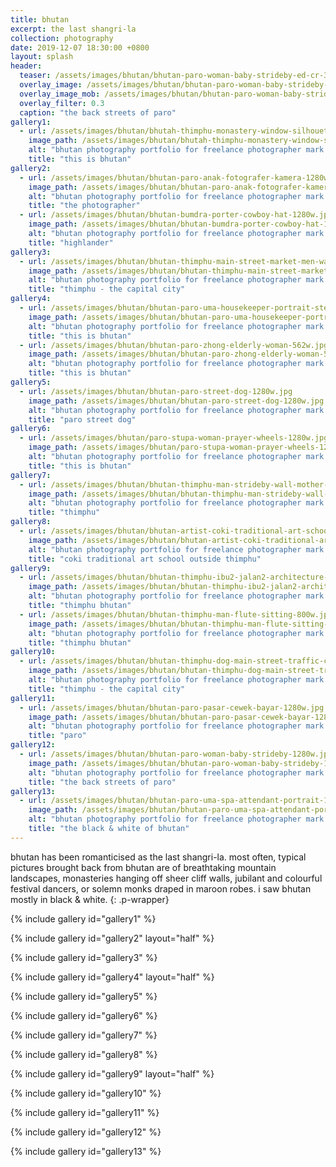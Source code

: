 ```yaml
---
title: bhutan
excerpt: the last shangri-la
collection: photography
date: 2019-12-07 18:30:00 +0800
layout: splash
header:
  teaser: /assets/images/bhutan/bhutan-paro-woman-baby-strideby-ed-cr-300w.jpg
  overlay_image: /assets/images/bhutan/bhutan-paro-woman-baby-strideby-1280w.jpg
  overlay_image_mob: /assets/images/bhutan/bhutan-paro-woman-baby-strideby-ed-cr-720w.jpg
  overlay_filter: 0.3
  caption: "the back streets of paro"
gallery1:
  - url: /assets/images/bhutan/bhutah-thimphu-monastery-window-silhouette-1280w.jpg
    image_path: /assets/images/bhutan/bhutah-thimphu-monastery-window-silhouette-1280w.jpg
    alt: "bhutan photography portfolio for freelance photographer mark l chaves"
    title: "this is bhutan"
gallery2:
  - url: /assets/images/bhutan/bhutan-paro-anak-fotografer-kamera-1280w.jpg
    image_path: /assets/images/bhutan/bhutan-paro-anak-fotografer-kamera-1280w.jpg
    alt: "bhutan photography portfolio for freelance photographer mark l chaves"
    title: "the photographer"
  - url: /assets/images/bhutan/bhutan-bumdra-porter-cowboy-hat-1280w.jpg
    image_path: /assets/images/bhutan/bhutan-bumdra-porter-cowboy-hat-1280w.jpg
    alt: "bhutan photography portfolio for freelance photographer mark l chaves"
    title: "highlander"
gallery3:
  - url: /assets/images/bhutan/bhutan-thimphu-main-street-market-men-walking-1280w.jpg
    image_path: /assets/images/bhutan/bhutan-thimphu-main-street-market-men-walking-1280w.jpg
    alt: "bhutan photography portfolio for freelance photographer mark l chaves"
    title: "thimphu - the capital city"
gallery4:
  - url: /assets/images/bhutan/bhutan-paro-uma-housekeeper-portrait-steps-562w.jpg
    image_path: /assets/images/bhutan/bhutan-paro-uma-housekeeper-portrait-steps-562w.jpg
    alt: "bhutan photography portfolio for freelance photographer mark l chaves"
    title: "this is bhutan"
  - url: /assets/images/bhutan/bhutan-paro-zhong-elderly-woman-562w.jpg
    image_path: /assets/images/bhutan/bhutan-paro-zhong-elderly-woman-562w.jpg
    alt: "bhutan photography portfolio for freelance photographer mark l chaves"
    title: "this is bhutan"
gallery5:
  - url: /assets/images/bhutan/bhutan-paro-street-dog-1280w.jpg
    image_path: /assets/images/bhutan/bhutan-paro-street-dog-1280w.jpg
    alt: "bhutan photography portfolio for freelance photographer mark l chaves"
    title: "paro street dog"
gallery6:
  - url: /assets/images/bhutan/paro-stupa-woman-prayer-wheels-1280w.jpg
    image_path: /assets/images/bhutan/paro-stupa-woman-prayer-wheels-1280w.jpg
    alt: "bhutan photography portfolio for freelance photographer mark l chaves"
    title: "this is bhutan"
gallery7:
  - url: /assets/images/bhutan/bhutan-thimphu-man-strideby-wall-mother-child-1280w.jpg
    image_path: /assets/images/bhutan/bhutan-thimphu-man-strideby-wall-mother-child-1280w.jpg
    alt: "bhutan photography portfolio for freelance photographer mark l chaves"
    title: "thimphu"
gallery8:
  - url: /assets/images/bhutan/bhutan-artist-coki-traditional-art-school-1280w.jpg
    image_path: /assets/images/bhutan/bhutan-artist-coki-traditional-art-school-1280w.jpg
    alt: "bhutan photography portfolio for freelance photographer mark l chaves"
    title: "coki traditional art school outside thimphu"
gallery9:
  - url: /assets/images/bhutan/bhutan-thimphu-ibu2-jalan2-architecture-800w.jpg
    image_path: /assets/images/bhutan/bhutan-thimphu-ibu2-jalan2-architecture-562w.jpg
    alt: "bhutan photography portfolio for freelance photographer mark l chaves"
    title: "thimphu bhutan"
  - url: /assets/images/bhutan/bhutan-thimphu-man-flute-sitting-800w.jpg
    image_path: /assets/images/bhutan/bhutan-thimphu-man-flute-sitting-562w.jpg
    alt: "bhutan photography portfolio for freelance photographer mark l chaves"
    title: "thimphu bhutan"
gallery10:
  - url: /assets/images/bhutan/bhutan-thimphu-dog-main-street-traffic-circle-1280w.jpg
    image_path: /assets/images/bhutan/bhutan-thimphu-dog-main-street-traffic-circle-1280w.jpg
    alt: "bhutan photography portfolio for freelance photographer mark l chaves"
    title: "thimphu - the capital city"
gallery11:
  - url: /assets/images/bhutan/bhutan-paro-pasar-cewek-bayar-1280w.jpg
    image_path: /assets/images/bhutan/bhutan-paro-pasar-cewek-bayar-1280w.jpg
    alt: "bhutan photography portfolio for freelance photographer mark l chaves"
    title: "paro"
gallery12:
  - url: /assets/images/bhutan/bhutan-paro-woman-baby-strideby-1280w.jpg
    image_path: /assets/images/bhutan/bhutan-paro-woman-baby-strideby-1280w.jpg
    alt: "bhutan photography portfolio for freelance photographer mark l chaves"
    title: "the back streets of paro"
gallery13:
  - url: /assets/images/bhutan/bhutan-paro-uma-spa-attendant-portrait-1280w.jpg
    image_path: /assets/images/bhutan/bhutan-paro-uma-spa-attendant-portrait-1280w.jpg
    alt: "bhutan photography portfolio for freelance photographer mark l chaves"
    title: "the black & white of bhutan"
---
```


<span class="dropcap clearfix">b</span>hutan has been romanticised as the last shangri-la. most often, typical pictures brought back from bhutan are of breathtaking mountain landscapes, monasteries hanging off sheer cliff walls, jubilant and colourful festival dancers, or solemn monks draped in maroon robes. i saw bhutan mostly in black & white.
{: .p-wrapper}

{% include gallery id="gallery1" %}

{% include gallery id="gallery2" layout="half" %}

{% include gallery id="gallery3" %}

{% include gallery id="gallery4" layout="half" %}

{% include gallery id="gallery5" %}

{% include gallery id="gallery6" %}

{% include gallery id="gallery7" %}

{% include gallery id="gallery8" %}

{% include gallery id="gallery9" layout="half" %}

{% include gallery id="gallery10" %}

{% include gallery id="gallery11" %}

{% include gallery id="gallery12" %}

{% include gallery id="gallery13" %}